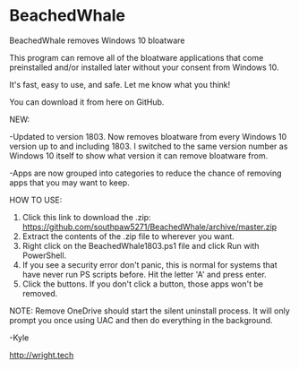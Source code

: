 # BeachedWhale
BeachedWhale removes Windows 10 bloatware

This program can remove all of the bloatware applications that come preinstalled and/or installed later without your consent from Windows 10. 

It's fast, easy to use, and safe. Let me know what you think!

You can download it from here on GitHub.

NEW:
 
-Updated to version 1803. Now removes bloatware from every Windows 10 version up to and including 1803. I switched to the same version number as Windows 10 itself to show what version it can remove bloatware from. 

-Apps are now grouped into categories to reduce the chance of removing apps that you may want to keep.

HOW TO USE:
1. Click this link to download the .zip: https://github.com/southpaw5271/BeachedWhale/archive/master.zip
2. Extract the contents of the .zip file to wherever you want.
3. Right click on the BeachedWhale1803.ps1 file and click Run with PowerShell.
4. If you see a security error don't panic, this is normal for systems that have never run PS scripts before. Hit the letter 'A' and press enter. 
5. Click the buttons. If you don't click a button, those apps won't be removed. 

NOTE: Remove OneDrive should start the silent uninstall process. It will only prompt you once using UAC and then do everything in the background. 

-Kyle

http://wright.tech